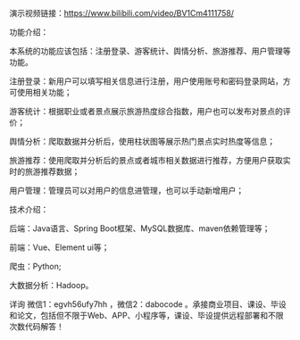 演示视频链接：https://www.bilibili.com/video/BV1Cm4111758/

功能介绍：

本系统的功能应该包括：注册登录、游客统计、舆情分析、旅游推荐、用户管理等功能。

注册登录：新用户可以填写相关信息进行注册，用户使用账号和密码登录网站，方可使用相关功能；

游客统计：根据职业或者景点展示旅游热度综合指数，用户也可以发布对景点的评价；

舆情分析：爬取数据并分析后，使用柱状图等展示热门景点实时热度等信息；

旅游推荐：使用爬取并分析后的景点或者城市相关数据进行推荐，方便用户获取实时的旅游推荐数据；

用户管理：管理员可以对用户的信息进管理，也可以手动新增用户；

技术介绍：

后端：Java语言、Spring Boot框架、MySQL数据库、maven依赖管理等；

前端：Vue、Element ui等；

爬虫：Python;

大数据分析：Hadoop。

详询 微信1：egvh56ufy7hh ，微信2：dabocode  。承接商业项目、课设、毕设和论文，包括但不限于Web、APP、小程序等，课设、毕设提供远程部署和不限次数代码解答！
